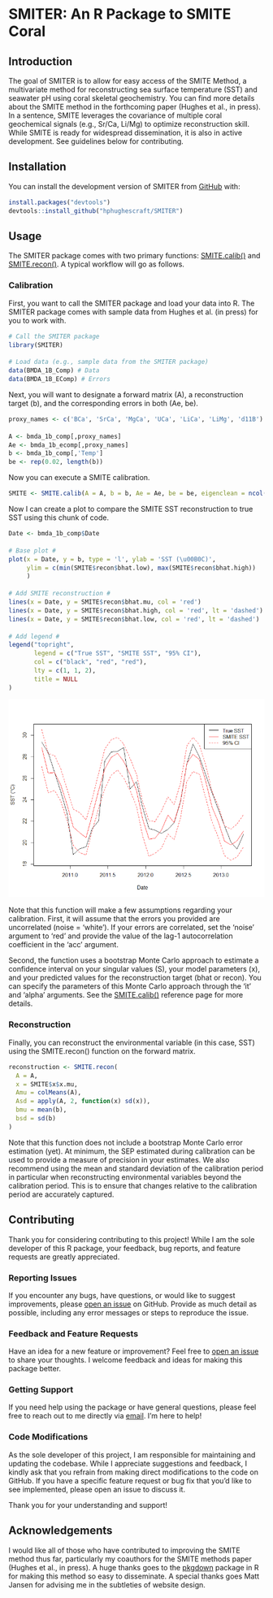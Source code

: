 
<!-- README.md is generated from README.Rmd. Please edit that file -->

# SMITER: An R Package to SMITE Coral

<!-- badges: start -->
<!-- badges: end -->

## Introduction

The goal of SMITER is to allow for easy access of the SMITE Method, a
multivariate method for reconstructing sea surface temperature (SST) and
seawater pH using coral skeletal geochemistry. You can find more details
about the SMITE method in the forthcoming paper (Hughes et al., in
press). In a sentence, SMITE leverages the covariance of multiple coral
geochemical signals (e.g., Sr/Ca, Li/Mg) to optimize reconstruction
skill. While SMITE is ready for widespread dissemination, it is also in
active development. See guidelines below for contributing.

## Installation

You can install the development version of SMITER from
[GitHub](https://github.com/) with:

``` r
install.packages("devtools")
devtools::install_github("hphughescraft/SMITER")
```

## Usage

The SMITER package comes with two primary functions:
[SMITE.calib()](https://hphughescraft.github.io/SMITER/reference/SMITE.calib.html)
and
[SMITE.recon()](https://hphughescraft.github.io/SMITER/reference/SMITE.recon.html).
A typical workflow will go as follows.

### Calibration

First, you want to call the SMITER package and load your data into R.
The SMITER package comes with sample data from Hughes et al. (in press)
for you to work with.

``` r
# Call the SMITER package
library(SMITER) 

# Load data (e.g., sample data from the SMITER package)
data(BMDA_1B_Comp) # Data
data(BMDA_1B_EComp) # Errors
```

Next, you will want to designate a forward matrix (A), a reconstruction
target (b), and the corresponding errors in both (Ae, be).

``` r
proxy_names <- c('BCa', 'SrCa', 'MgCa', 'UCa', 'LiCa', 'LiMg', 'd11B')

A <- bmda_1b_comp[,proxy_names]
Ae <- bmda_1b_ecomp[,proxy_names]
b <- bmda_1b_comp[,'Temp']
be <- rep(0.02, length(b))
```

Now you can execute a SMITE calibration.

``` r
SMITE <- SMITE.calib(A = A, b = b, Ae = Ae, be = be, eigenclean = ncol(A))
```

Now I can create a plot to compare the SMITE SST reconstruction to true
SST using this chunk of code.

``` r
Date <- bmda_1b_comp$Date

# Base plot #
plot(x = Date, y = b, type = 'l', ylab = 'SST (\u00B0C)', 
     ylim = c(min(SMITE$recon$bhat.low), max(SMITE$recon$bhat.high))
     )
     
# Add SMITE reconstruction # 
lines(x = Date, y = SMITE$recon$bhat.mu, col = 'red')
lines(x = Date, y = SMITE$recon$bhat.high, col = 'red', lt = 'dashed')
lines(x = Date, y = SMITE$recon$bhat.low, col = 'red', lt = 'dashed')

# Add legend #
legend("topright", 
       legend = c("True SST", "SMITE SST", "95% CI"), 
       col = c("black", "red", "red"),
       lty = c(1, 1, 2),
       title = NULL
)
```

![](man/figures/README-SMITE_SampleRecon.png)

Note that this function will make a few assumptions regarding your
calibration. First, it will assume that the errors you provided are
uncorrelated (noise = ‘white’). If your errors are correlated, set the
‘noise’ argument to ‘red’ and provide the value of the lag-1
autocorrelation coefficient in the ‘acc’ argument.

Second, the function uses a bootstrap Monte Carlo approach to estimate a
confidence interval on your singular values (S), your model parameters
(x), and your predicted values for the reconstruction target (bhat or
recon). You can specify the parameters of this Monte Carlo approach
through the ‘it’ and ‘alpha’ arguments. See the
[SMITE.calib()](https://hphughescraft.github.io/SMITER/reference/SMITE.calib.html)
reference page for more details.

### Reconstruction

Finally, you can reconstruct the environmental variable (in this case,
SST) using the SMITE.recon() function on the forward matrix.

``` r
reconstruction <- SMITE.recon(
  A = A,
  x = SMITE$x$x.mu,
  Amu = colMeans(A),
  Asd = apply(A, 2, function(x) sd(x)),
  bmu = mean(b),
  bsd = sd(b)
)
```

Note that this function does not include a bootstrap Monte Carlo error
estimation (yet). At minimum, the SEP estimated during calibration can
be used to provide a measure of precision in your estimates. We also
recommend using the mean and standard deviation of the calibration
period in particular when reconstructing environmental variables beyond
the calibration period. This is to ensure that changes relative to the
calibration period are accurately captured.

## Contributing

Thank you for considering contributing to this project! While I am the
sole developer of this R package, your feedback, bug reports, and
feature requests are greatly appreciated.

### Reporting Issues

If you encounter any bugs, have questions, or would like to suggest
improvements, please [open an
issue](https://github.com/hphughescraft/your-package-name/issues) on
GitHub. Provide as much detail as possible, including any error messages
or steps to reproduce the issue.

### Feedback and Feature Requests

Have an idea for a new feature or improvement? Feel free to [open an
issue](https://github.com/hphughescraft/your-package-name/issues) to
share your thoughts. I welcome feedback and ideas for making this
package better.

### Getting Support

If you need help using the package or have general questions, please
feel free to reach out to me directly via
[email](mailto:your@email.com). I’m here to help!

### Code Modifications

As the sole developer of this project, I am responsible for maintaining
and updating the codebase. While I appreciate suggestions and feedback,
I kindly ask that you refrain from making direct modifications to the
code on GitHub. If you have a specific feature request or bug fix that
you’d like to see implemented, please open an issue to discuss it.

Thank you for your understanding and support!

## Acknowledgements

I would like all of those who have contributed to improving the SMITE
method thus far, particularly my coauthors for the SMITE methods paper
(Hughes et al., in press). A huge thanks goes to the
[pkgdown](https://pkgdown.r-lib.org/) package in R for making this
method so easy to disseminate. A special thanks goes Matt Jansen for
advising me in the subtleties of website design.
